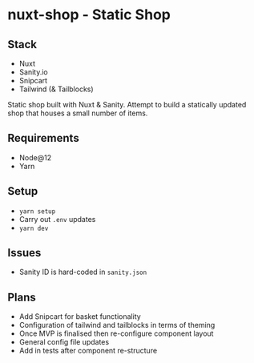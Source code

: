 # nuxt-shop - Static Shop

## Stack

- Nuxt
- Sanity.io
- Snipcart
- Tailwind (& Tailblocks)

Static shop built with Nuxt & Sanity. Attempt to build a statically updated shop that houses a small number of items.

## Requirements

- Node@12
- Yarn

## Setup

- `yarn setup`
- Carry out `.env` updates
- `yarn dev`

## Issues

- Sanity ID is hard-coded in `sanity.json`

## Plans

- Add Snipcart for basket functionality
- Configuration of tailwind and tailblocks in terms of theming
- Once MVP is finalised then re-configure component layout
- General config file updates
- Add in tests after component re-structure
